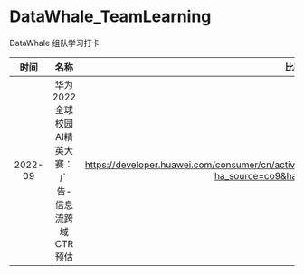 # DataWhale_TeamLearning
DataWhale 组队学习打卡

|  时间   |                        名称                        |                           比赛链接                           | Repo名称   |
| :-----: | :------------------------------------------------: | :----------------------------------------------------------: | ---------- |
| 2022-09 | 华为2022全球校园AI精英大赛：广告-信息流跨域CTR预估 | https://developer.huawei.com/consumer/cn/activity/digixActivity/digixdetail/101655281685926449?ha_source=co9&ha_sourceId=89000243 | HuaWei_CTR |

